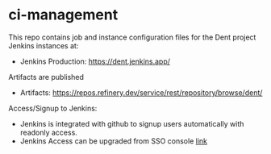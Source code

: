 # ci-management

This repo contains job and instance configuration files for the Dent project
Jenkins instances at:

- Jenkins Production: https://dent.jenkins.app/

Artifacts are published

- Artifacts: https://repos.refinery.dev/service/rest/repository/browse/dent/

Access/Signup to Jenkins:

- Jenkins is integrated with github to signup users automatically with readonly access.
- Jenkins Access can be upgraded from SSO console [link](https://sso.servana.app/auth/admin/dent-qvympz/console/)

